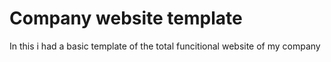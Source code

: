 # Company website template

In this i had a basic template of the total funcitional website of my company
